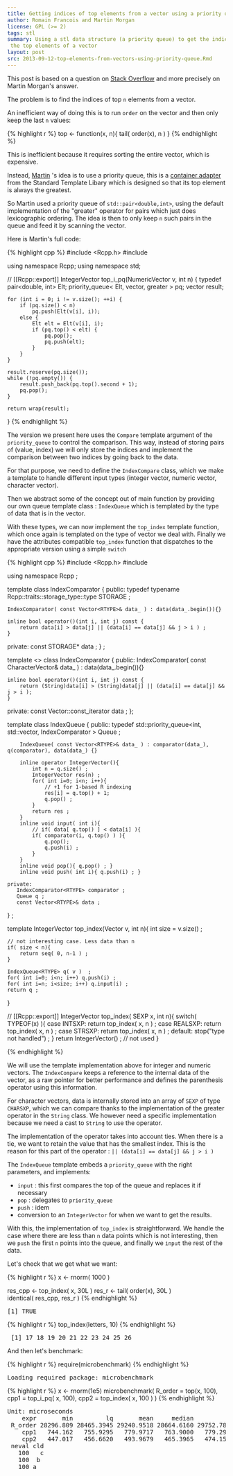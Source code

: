 ```yaml
---
title: Getting indices of top elements from a vector using a priority queue
author: Romain Francois and Martin Morgan
license: GPL (>= 2)
tags: stl
summary: Using a stl data structure (a priority queue) to get the indices of
 the top elements of a vector
layout: post
src: 2013-09-12-top-elements-from-vectors-using-priority-queue.Rmd
---
```


This post is based on a question on 
[Stack Overflow](http://stackoverflow.com/questions/14821859/how-to-find-the-indices-of-the-top-10-000-elements-in-a-symmetric-matrix12k-x-1/14840614)
and more precisely on Martin Morgan's answer. 

The problem is to find the indices of top `n` elements from a vector. 

An inefficient way of doing this is to run `order` on the vector and then 
only keep the last `n` values: 


{% highlight r %}
top <- function(x, n){
    tail( order(x), n )
}
{% endhighlight %}

This is inefficient because it requires sorting the entire vector, which is 
expensive. 

Instead, [Martin](http://stackoverflow.com/questions/14821859/how-to-find-the-indices-of-the-top-10-000-elements-in-a-symmetric-matrix12k-x-1/14840614#14840614)
's idea is to use a priority queue, this is a [container adapter](http://www.cplusplus.com/reference/queue/priority_queue/)
from the Standard Template Libary which is designed so that 
its top element is always the greatest. 

So Martin used a priority queue of `std::pair<double,int>`, using the 
default implementation of the "greater" operator for pairs which just 
does lexicographic ordering. The idea is then to only keep `n` such pairs
in the queue and feed it by scanning the vector. 

Here is Martin's full code: 


{% highlight cpp %}
#include <Rcpp.h>
#include <queue>

using namespace Rcpp;
using namespace std;

// [[Rcpp::export]]
IntegerVector top_i_pq(NumericVector v, int n)
{
    typedef pair<double, int> Elt;
    priority_queue< Elt, vector<Elt>, greater<Elt> > pq;
    vector<int> result;

    for (int i = 0; i != v.size(); ++i) {
        if (pq.size() < n)
            pq.push(Elt(v[i], i));
        else {
            Elt elt = Elt(v[i], i);
            if (pq.top() < elt) {
                pq.pop();
                pq.push(elt);
            }
        }
    }

    result.reserve(pq.size());
    while (!pq.empty()) {
        result.push_back(pq.top().second + 1);
        pq.pop();
    }

    return wrap(result);
}
{% endhighlight %}

The version we present here uses the `Compare` template argument of the
`priority_queue` to control the comparison. This way, instead of storing 
pairs of (value, index) we will only store the indices and implement 
the comparison between two indices by going back to the data. 

For that purpose, we need to define the `IndexCompare` class, which we make a
template to handle different input types (integer vector, numeric vector, character
vector). 

Then we abstract some of the concept out of main function by providing 
our own queue template class : `IndexQueue` which is templated by the 
type of data that is in the vector. 

With these types, we can now implement the `top_index` template function, which 
once again is templated on the type of vector we deal with. Finally we have 
the attributes compatible `top_index` function that dispatches to the 
appropriate version using a simple `switch`



{% highlight cpp %}
#include <Rcpp.h>
#include <queue>

using namespace Rcpp ;

template <int RTYPE>
class IndexComparator {
public:
    typedef typename Rcpp::traits::storage_type<RTYPE>::type STORAGE ;
    
    IndexComparator( const Vector<RTYPE>& data_ ) : data(data_.begin()){}
    
    inline bool operator()(int i, int j) const {
        return data[i] > data[j] || (data[i] == data[j] && j > i ) ;    
    }

private:
    const STORAGE* data ;
} ;

template <>
class IndexComparator<STRSXP> {
public:
    IndexComparator( const CharacterVector& data_ ) : data(data_.begin()){}
    
    inline bool operator()(int i, int j) const {
        return (String)data[i] > (String)data[j] || (data[i] == data[j] && j > i );    
    }

private:
   const Vector<STRSXP>::const_iterator data ;
};

template <int RTYPE>
class IndexQueue {
    public:
        typedef std::priority_queue<int, std::vector<int>, IndexComparator<RTYPE> > Queue ;
        
        IndexQueue( const Vector<RTYPE>& data_ ) : comparator(data_), q(comparator), data(data_) {}
        
        inline operator IntegerVector(){
            int n = q.size() ;
            IntegerVector res(n) ;
            for( int i=0; i<n; i++){
                // +1 for 1-based R indexing
                res[i] = q.top() + 1;
                q.pop() ;
            }
            return res ;
        }
        inline void input( int i){ 
            // if( data[ q.top() ] < data[i] ){
            if( comparator(i, q.top() ) ){
                q.pop(); 
                q.push(i) ;    
            }
        }
        inline void pop(){ q.pop() ; }
        inline void push( int i){ q.push(i) ; }
        
    private:
       IndexComparator<RTYPE> comparator ;
       Queue q ;  
       const Vector<RTYPE>& data ;
} ;


template <int RTYPE>
IntegerVector top_index(Vector<RTYPE> v, int n){
    int size = v.size() ;
    
    // not interesting case. Less data than n
    if( size < n){
        return seq( 0, n-1 ) ;
    }
    
    IndexQueue<RTYPE> q( v )  ;
    for( int i=0; i<n; i++) q.push(i) ;
    for( int i=n; i<size; i++) q.input(i) ;   
    return q ;
}

// [[Rcpp::export]]
IntegerVector top_index( SEXP x, int n){
    switch( TYPEOF(x) ){
    case INTSXP: return top_index<INTSXP>( x, n ) ;
    case REALSXP: return top_index<REALSXP>( x, n ) ;
    case STRSXP: return top_index<STRSXP>( x, n ) ;
    default: stop("type not handled") ; 
    }
    return IntegerVector() ; // not used
}


{% endhighlight %}

We will use the template implementation above for integer and numeric vectors. The 
`IndexCompare` keeps a reference to the internal data of the vector, as a 
raw pointer for better performance and defines the parenthesis operator
using this information. 

For character vectors, data is internally stored into an array of `SEXP` of 
type `CHARSXP`, which we can compare thanks to the implementation of the 
greater operator in the `String` class. We however need a specific implementation
because we need a cast to `String` to use the operator. 

The implementation of the operator takes into account ties. When there is a tie, we
want to retain the value that has the smallest index. This is the reason for this part 
of the operator : `|| (data[i] == data[j] && j > i )`

The `IndexQueue` template embeds a `priority_queue` with the right parameters, 
and implements: 
- `input` : this first compares the top of the queue and replaces it if necessary
- `pop` : delegates to `priority_queue`
- `push` : idem
- conversion to an `IntegerVector` for when we want to get the results. 

With this, the implementation of `top_index` is straightforward. We handle the 
case where there are less than `n` data points which is not interesting, then 
we `push` the first `n` points into the queue, and finally we `input` the rest of the
data. 

Let's check that we get what we want: 


{% highlight r %}
x <- rnorm( 1000 )

res_cpp <- top_index( x, 30L )
res_r   <- tail( order(x), 30L )  
identical( res_cpp, res_r )
{% endhighlight %}



<pre class="output">
[1] TRUE
</pre>



{% highlight r %}
top_index(letters, 10) 
{% endhighlight %}



<pre class="output">
 [1] 17 18 19 20 21 22 23 24 25 26
</pre>

And then let's benchmark: 


{% highlight r %}
require(microbenchmark)
{% endhighlight %}



<pre class="output">
Loading required package: microbenchmark
</pre>



{% highlight r %}
x <- rnorm(1e5)
microbenchmark( 
   R_order = top(x, 100),
   cpp1    = top_i_pq( x, 100), 
   cpp2    = top_index( x, 100 )
)
{% endhighlight %}



<pre class="output">
Unit: microseconds
    expr       min         lq       mean     median         uq       max
 R_order 28296.809 28465.3945 29240.9518 28664.6160 29752.7850 34109.235
    cpp1   744.162   755.9295   779.9717   763.9000   779.2900  1461.870
    cpp2   447.017   456.6620   493.9679   465.3965   474.1505  1497.729
 neval cld
   100   c
   100  b 
   100 a  
</pre>

